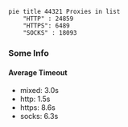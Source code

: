 
```mermaid
pie title 44321 Proxies in list
    "HTTP" : 24859
    "HTTPS": 6489
    "SOCKS" : 18093
```

### Some Info
#### Average Timeout

- mixed: 3.0s
- http: 1.5s
- https: 8.6s
- socks: 6.3s